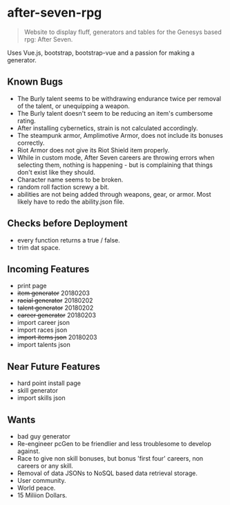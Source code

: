 # after-seven-rpg

> Website to display fluff, generators and tables for the Genesys based rpg: After Seven.

Uses Vue.js, bootstrap, bootstrap-vue and a passion for making a generator.

## Known Bugs
- The Burly talent seems to be withdrawing endurance twice per removal of the talent, or unequipping a weapon.
- The Burly talent doesn't seem to be reducing an item's cumbersome rating. 
- After installing cybernetics, strain is not calculated accordingly.
- The steampunk armor, Amplimotive Armor, does not include its bonuses correctly. 
- Riot Armor does not give its Riot Shield item properly. 
- While in custom mode, After Seven careers are throwing errors when selecting them, nothing is happening - but is complaining that things don't exist like they should.
- Character name seems to be broken.
- random roll faction screwy a bit.
- abilities are not being added through weapons, gear, or armor. Most likely have to redo the ability.json file. 

## Checks before Deployment
- every function returns a true / false.
- trim dat space.

## Incoming Features 
- print page
- ~~item generator~~    20180203
- ~~racial generator~~  20180202
- ~~talent generator~~  20180202
- ~~career generator~~  20180203
- import career json
- import races json
- ~~import items json~~ 20180203
- import talents json

## Near Future Features
- hard point install page
- skill generator
- import skills json

## Wants
- bad guy generator
- Re-engineer pcGen to be friendlier and less troublesome to develop against.
- Race to give non skill bonuses, but bonus 'first four' careers, non careers or any skill.
- Removal of data JSONs to NoSQL based data retrieval storage.
- User community.
- World peace.
- 15 Miliion Dollars.